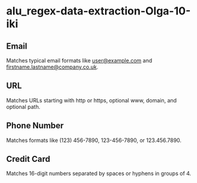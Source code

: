 # alu_regex-data-extraction-Olga-10-iki
## Email
Matches typical email formats like user@example.com and firstname.lastname@company.co.uk.

## URL
Matches URLs starting with http or https, optional www, domain, and optional path.

## Phone Number
Matches formats like (123) 456-7890, 123-456-7890, or 123.456.7890.

## Credit Card
Matches 16-digit numbers separated by spaces or hyphens in groups of 4.
